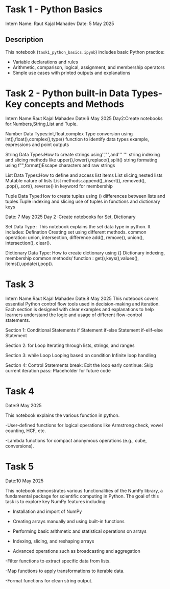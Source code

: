 # Task 1 - Python Basics

Intern Name: Raut Kajal Mahadev
Date: 5 May 2025

## Description

This notebook (`task1_python_basics.ipynb`) includes basic Python practice:
- Variable declarations and rules
- Arithmetic, comparison, logical, assignment, and membership operators
- Simple use cases with printed outputs and explanations

# Task 2 - Python built-in Data Types-Key concepts and Methods
Intern Name:Raut Kajal Mahadev
Date:6 May 2025 Day2:Create notebooks for:Numbers,String,List and Tuple.

Number Data Types:int,float,complex Type conversion using int(),float(),complex(),type() function to identify data types example,
expressions and point outputs

String Data Types:How to create strings using'',"",and''' ''' string indexing and slicing methods like upper(),lower(),replace(),split() 
string formating using f"",format()Escape characters and raw strings

List Data Types:How to define and access list items List slicing,nested lists Mutable nature of lists List methods:.append(),.insert(),.removed(),
.pop(),.sort(),.reverse() in keyword for membership

Tuple Data Type:How to create tuples using () differences between lists and tuples Tuple indexing and slicing use of tuples in functions and dictionary keys

Date: 7 May 2025 Day 2 :Create notebooks for Set, Dictionary

Set Data Type : This notebook explains the set data type in python. It includes: Defination Creating set using different methods. common operation: union, intersection, difference add(), remove(), union(), intersection(), clear().

Dictionary Data Type: How to create dictionary using {} Dictionary indexing, membership common methods/ function : get(),keys(),values(), items(),update(),pop().

# Task 3
Intern Name:Raut Kajal Mahadev
Date:8 May 2025
This notebook covers essential Python control flow tools used in decision-making and iteration. Each section is designed with clear examples and explanations to help learners understand the logic and usage of different flow-control statements.

Section 1: Conditional Statements if Statement if-else Statement if-elif-else Statement

Section 2: for Loop Iterating through lists, strings, and ranges

Section 3: while Loop Looping based on condition Infinite loop handling

Section 4: Control Statements break: Exit the loop early continue: Skip current iteration pass: Placeholder for future code

# Task 4
Date:9 May 2025

This notebook explains the various function in python.

-User-defined functions for logical operations like Armstrong check, vowel counting, HCF, etc.

-Lambda functions for compact anonymous operations (e.g., cube, conversions).
# Task 5
Date:10 May 2025

This notebook demonstrates various functionalities of the NumPy library, a fundamental package for scientific computing in Python. The goal of this task is to explore key NumPy features including:
-  Installation and import of NumPy
  
- Creating arrays manually and using built-in functions
  
- Performing basic arithmetic and statistical operations on arrays
  
- Indexing, slicing, and reshaping arrays
  
- Advanced operations such as broadcasting and aggregation

-Filter functions to extract specific data from lists.

-Map functions to apply transformations to iterable data.

-Format functions for clean string output.
